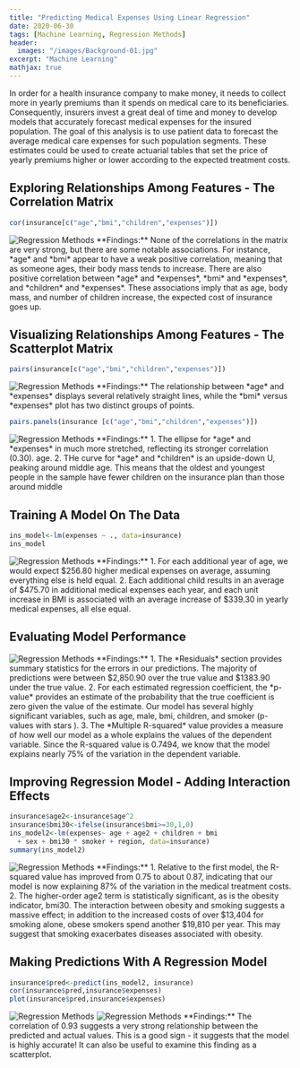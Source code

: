 ```yaml
---
title: "Predicting Medical Expenses Using Linear Regression"
date: 2020-06-30
tags: [Machine Learning, Regression Methods]
header:
  images: "/images/Background-01.jpg"
excerpt: "Machine Learning"
mathjax: true
---
```

In order for a health insurance company to make money, it needs to collect more in yearly premiums than it spends on medical care to its beneficiaries. Consequently, insurers  invest a great deal of time and money to develop models that accurately forecast medical expenses for the insured population.
The goal of this analysis is to use patient data to forecast the average medical care expenses for such population segments. These estimates could be used to create actuarial tables that set the price of yearly premiums higher or lower according to the expected treatment costs.
## Exploring Relationships Among Features - The Correlation Matrix
```r
cor(insurance[c("age","bmi","children","expenses")])
```
<img src="{{ site.url }}{{ site.baseurl }}/images/RegressionMethods/Correlation_1.png" alt="Regression Methods">
**Findings:**
None of the correlations in the matrix are very strong, but there are some notable associations. For instance, *age* and *bmi* appear to have a weak positive correlation, meaning that as someone ages, their body mass tends to increase. There are also positive correlation between *age* and *expenses*, *bmi* and *expenses*, and *children* and *expenses*. These associations imply that as age, body mass, and number of children increase, the expected cost of insurance goes up.

## Visualizing Relationships Among Features - The Scatterplot Matrix
```r
pairs(insurance[c("age","bmi","children","expenses")])
```
<img src="{{ site.url }}{{ site.baseurl }}/images/RegressionMethods/ScatterplotMatrix_1.png" alt="Regression Methods">
**Findings:**
The relationship between *age* and *expenses* displays several relatively straight lines, while the *bmi* versus *expenses* plot has two distinct groups of points.

```r
pairs.panels(insurance [c("age","bmi","children","expenses")])
```
<img src="{{ site.url }}{{ site.baseurl }}/images/RegressionMethods/ScatterplotMatrix_2.png" alt="Regression Methods">
**Findings:**
1. The ellipse for *age* and *expenses* in much more stretched, reflecting its stronger correlation (0.30).
 age.
2. THe curve for *age* and *children* is an upside-down U, peaking around middle age. This means that the oldest and youngest people in the sample have fewer children on the insurance plan than those around middle

## Training A Model On The Data
```r
ins_model<-lm(expenses ~ ., data=insurance)
ins_model
```
<img src="{{ site.url }}{{ site.baseurl }}/images/RegressionMethods/LinearRegression_1.png" alt="Regression Methods">
**Findings:**
1. For each additional year of age, we would expect $256.80 higher medical expenses on average, assuming everything else is held equal.
2.  Each additional child results in an average of $475.70 in additional medical expenses each year, and each unit increase in BMI is associated with an average increase of $339.30 in yearly medical expenses, all else equal.

## Evaluating Model Performance
<img src="{{ site.url }}{{ site.baseurl }}/images/RegressionMethods/LinearRegression_2.png" alt="Regression Methods">
**Findings:**
1. The *Residuals* section provides summary statistics for the errors in our predictions. The majority of predictions were between $2,850.90 over the true value and $1383.90 under the true value.
2. For each estimated regression coefficient, the *p-value* provides an estimate of the probability that the true coefficient is zero given the value of the estimate. Our model has several highly significant variables, such as age, male, bmi, children, and smoker (p-values with stars ).  
3. The *Multiple R-squared* value provides a measure of how well our model as a whole explains the values of the dependent variable. Since the R-squared value is 0.7494, we know that the model explains nearly 75% of the variation in the dependent variable.

## Improving Regression Model - Adding Interaction Effects
```r
insurance$age2<-insurance$age^2
insurance$bmi30<-ifelse(insurance$bmi>=30,1,0)
ins_model2<-lm(expenses~ age + age2 + children + bmi
  + sex + bmi30 * smoker + region, data=insurance)
summary(ins_model2)
```
<img src="{{ site.url }}{{ site.baseurl }}/images/RegressionMethods/LinearRegression_3.png" alt="Regression Methods">
**Findings:**
1. Relative to the first model, the R-squared value has improved from 0.75 to about 0.87, indicating that our model is now explaining 87% of the variation in the medical treatment costs.
2. The higher-order age2 term is statistically significant, as is the obesity indicator, bmi30. The interaction between obesity and smoking suggests a massive effect; in addition to the increased costs of over $13,404 for smoking alone, obese smokers spend another $19,810 per year. This may suggest that smoking exacerbates diseases associated with obesity.

## Making Predictions With A Regression Model
```r
insurance$pred<-predict(ins_model2, insurance)
cor(insurance$pred,insurance$expenses)
plot(insurance$pred,insurance$expenses)
```
<img src="{{ site.url }}{{ site.baseurl }}/images/RegressionMethods/LinearRegression_4.png" alt="Regression Methods">
<img src="{{ site.url }}{{ site.baseurl }}/images/RegressionMethods/LinearRegression_5.png" alt="Regression Methods">
**Findings:**
The correlation of 0.93 suggests a very strong relationship between the predicted and actual values. This is a good sign - it suggests that the model is highly accurate! It can also be useful to examine this finding as a scatterplot.
